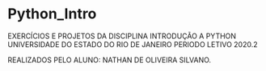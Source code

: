 # Python_Intro

EXERCÍCIOS E PROJETOS DA DISCIPLINA INTRODUÇÃO A PYTHON
UNIVERSIDADE DO ESTADO DO RIO DE JANEIRO
PERIODO LETIVO 2020.2 

REALIZADOS PELO ALUNO:  NATHAN DE OLIVEIRA SILVANO.

